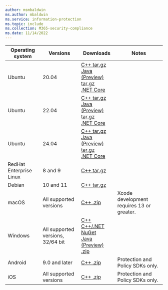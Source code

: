```yaml
---
author: msmbaldwin
ms.author: mbaldwin
ms.service: information-protection  
ms.topic: include
ms.collection: M365-security-compliance
ms.date: 11/14/2022
---
```


| Operating system        | Versions                          | Downloads                                                                                                                                                                                                             | Notes                                     |
| ----------------------- | --------------------------------- | --------------------------------------------------------------------------------------------------------------------------------------------------------------------------------------------------------------------- | ----------------------------------------- |
| Ubuntu                  | 20.04                             | [C++ tar.gz](https://aka.ms/mipsdkbinaries)<br>[Java (Preview) tar.gz](https://aka.ms/mipsdkbinaries)<br>[.NET Core](https://www.nuget.org/packages/Microsoft.InformationProtection.File.Ubuntu2004/) |                                           |
| Ubuntu                  | 22.04                             | [C++ tar.gz](https://aka.ms/mipsdkbinaries)<br>[Java (Preview) tar.gz](https://aka.ms/mipsdkbinaries)<br>[.NET Core](https://www.nuget.org/packages/Microsoft.InformationProtection.File.Ubuntu2204/) |                                           |
| Ubuntu                  | 24.04                             | [C++ tar.gz](https://aka.ms/mipsdkbinaries)<br>[Java (Preview) tar.gz](https://aka.ms/mipsdkbinaries)<br>[.NET Core](https://www.nuget.org/packages/Microsoft.InformationProtection.File.Ubuntu2404/) |                                           |
| RedHat Enterprise Linux | 8 and 9                           | [C++ tar.gz](https://aka.ms/mipsdkbinaries)                                                                                                                                                                           |                                           |
| Debian                  | 10 and 11                         | [C++ tar.gz](https://aka.ms/mipsdkbinaries)                                                                                                                                                                           |                                           |
| macOS                   | All supported versions            | [C++ .zip](https://aka.ms/mipsdkbinaries)                                                                                                                                                                             | Xcode development requires 13 or greater. |
| Windows                 | All supported versions, 32/64 bit | [C++](https://aka.ms/mipsdkbinaries)<br>[C++/.NET NuGet](https://www.nuget.org/packages?q=Microsoft.InformationProtection)<br>[Java (Preview) .zip](https://aka.ms/mipsdkbinaries)                                    |                                           |
| Android                 | 9.0 and later                     | [C++ .zip](https://aka.ms/mipsdkbinaries)                                                                                                                                                                             | Protection and Policy SDKs only.          |
| iOS                     | All supported versions            | [C++ .zip](https://aka.ms/mipsdkbinaries)                                                                                                                                                                             | Protection and Policy SDKs only.          |

